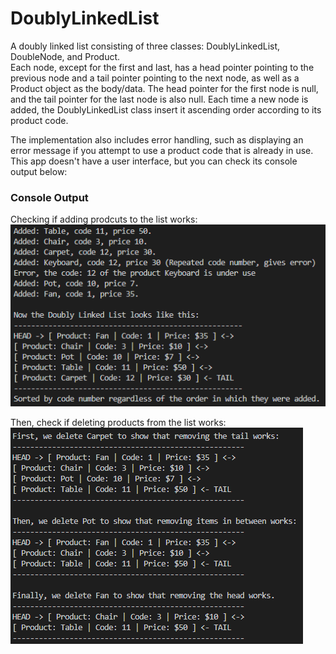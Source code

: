 # DoublyLinkedList
A doubly linked list consisting of three classes: DoublyLinkedList, DoubleNode, and Product.  
Each node, except for the first and last, has a head pointer pointing to the previous node and a tail pointer pointing to the next node, as well as a Product object as the body/data. The head pointer for the first node is null, and the tail pointer for the last node is also null. Each time a new node is added, the DoublyLinkedList class insert it ascending order according to its product code. 

The implementation also includes error handling, such as displaying an error message if you attempt to use a product code that is already in use.
This app doesn't have a user interface, but you can check its console output below:


<h3>Console Output</h3>
Checking if adding prodcuts to the list works:
<img src="screenshots/linkedlist1.png" alt="Image 2">  

Then, check if deleting products from the list works:
<img src="screenshots/linkedlist2.png" alt="Image 2">


